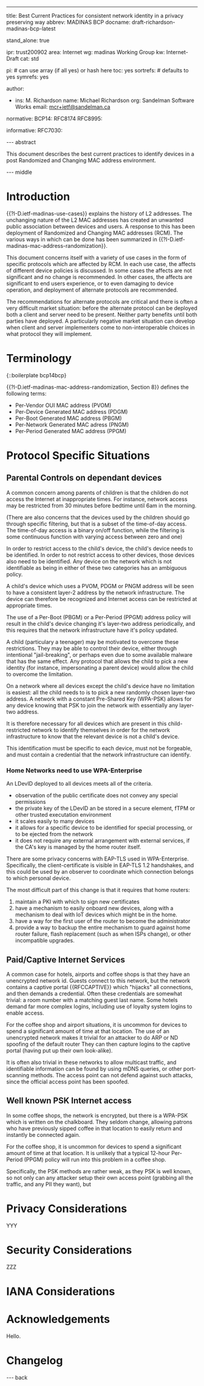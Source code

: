 ---
title: Best Current Practices for consistent network identity in a privacy preserving way
abbrev: MADINAS BCP
docname: draft-richardson-madinas-bcp-latest

stand_alone: true

ipr: trust200902
area: Internet
wg: madinas Working Group
kw: Internet-Draft
cat: std

pi:    # can use array (if all yes) or hash here
  toc: yes
  sortrefs:   # defaults to yes
  symrefs: yes

author:

- ins: M. Richardson
  name: Michael Richardson
  org: Sandelman Software Works
  email: mcr+ietf@sandelman.ca

normative:
  BCP14: RFC8174
  RFC8995:

informative:
  RFC7030:

--- abstract

This document describes the best current practices to identify devices in a post Randomized and Changing MAC address environment.

--- middle

# Introduction

{{?I-D.ietf-madinas-use-cases}} explains the history of L2 addresses.
The unchanging nature of the L2 MAC addresses has created an unwanted public association between devices and users.
A response to this has been deployment of Randomized and Changing MAC addresses (RCM).
The various ways in which can be done has been summarized in {{?I-D.ietf-madinas-mac-address-randomization}}.

This document concerns itself with a variety of use cases in the form of specific protocols which are affected by RCM.
In each use case, the affects of different device policies is discussed.
In some cases the affects are not significant and no change is recommended.
In other cases, the affects are significant to end users experience, or to even damaging to device operation, and deployment of alternate protocols are recommended.

The recommendations for alternate protocols are critical and there is often a very difficult market situation: before the alternate protocol can be deployed both a client and server need to be present.
Neither party benefits until both parties have deployed.
A particularly negative market situation can develop when client and server implementers come to non-interoperable choices in what protocol they will implement.

# Terminology

{::boilerplate bcp14bcp}

{{?I-D.ietf-madinas-mac-address-randomization, Section 8}} defines the following terms:

* Per-Vendor OUI MAC address (PVOM)
* Per-Device Generated MAC address (PDGM)
* Per-Boot Generated MAC address (PBGM)
* Per-Network Generated MAC adress (PNGM)
* Per-Period Generated MAC address (PPGM)

# Protocol Specific Situations

## Parental Controls on dependant devices

A common concern among parents of children is that the children do not access the Internet at inappropriate times.
For instance, network access may be restricted from 30 minutes before bedtime until 6am in the morning.

(There are also concerns that the devices used by the children should go through specific filtering, but that is a subset of the time-of-day access.  The time-of-day access is a binary on/off function, while the filtering is some continuous function with varying access between zero and one)

In order to restrict access to the child's device, the child's device needs to be identified.
In order to not restrict access to other devices, those devices also need to be identified.
Any device on the network which is not identifiable as being in either of these two categories has an ambiguous policy.

A child's device which uses a PVOM, PDGM or PNGM address will be seen to have a consistent layer-2 address by the network infrastructure.
The device can therefore be recognized and Internet access can be restricted at appropriate times.

The use of a Per-Boot (PBGM) or a Per-Period (PPGM) address policy will result in the child's device changing it's layer-two address periodically, and this requires that the network infrastructure have it's policy updated.

A child (particulary a teenager) may be motivated to overcome these restrictions.
They may be able to control their device, either through intentional "jail-breaking", or perhaps even due to some available malware that has the same effect.
Any protocol that allows the child to pick a new identity (for instance, impersonating a parent device) would allow the child to overcome the limitation.

On a network where all devices except the child's device have no limitation is easiest: all the child needs to is to pick a new randomly chosen layer-two address.
A network with a constant Pre-Shared Key (WPA-PSK) allows for any device knowing that PSK to join the network with essentially any layer-two address.

It is therefore necessary for all devices which are present in this child-restricted network to identify themselves in order for the network infrastructure to know that the relevant device is not a child's device.

This identification must be specific to each device, must not be forgeable, and must contain a credential that the network infrastructure can identify.

### Home Networks need to use WPA-Enterprise

An LDevID deployed to all devices meets all of the criteria.

* observation of the public certificate does not convey any special permissions
* the private key of the LDevID an be stored in a secure element, fTPM or other trusted executation environment
* it scales easily to many devices
* it allows for a specific device to be identified for special processing, or to be ejected from the network
* it does not require any external arrangement with external services, if the CA's key is managed by the home router itself.

There are some privacy concerns with EAP-TLS used in WPA-Enterprise.
Specifically, the client-certificate is visible in EAP-TLS 1.2 handshakes, and this could be used by an observer to coordinate which connection belongs to which personal device.

The most difficult part of this change is that it requires that home routers:

1. maintain a PKI with which to sign new certificates
2. have a mechanism to easily onboard new devices, along with a mechanism to deal with IoT devices which might be in the home.
3. have a way for the first user of the router to become the administrator
4. provide a way to backup the entire mechanism to guard against home router failure, flash replacement (such as when ISPs change), or other incompatible upgrades.

## Paid/Captive Internet Services

A common case for hotels, airports and coffee shops is that they have an unencrypted network id.
Guests connect to this network, but the network contains a captive portal {{RFCCAPTIVE}} which "hijacks" all connections, and then demands a credential.
Often these credentials are somewhat trivial: a room number with a matching guest last name.
Some hotels demand far more complex logins, including use of loyalty system logins to enable access.

For the coffee shop and airport situations, it is uncommon for devices to spend a significant amount of time at that location.
The use of an unencrypted network makes it trivial for an attacker to do ARP or ND spoofing of the default router
They can then capture logins to the captive portal (having put up their own look-alike).

It is often also trivial in these networks to allow multicast traffic, and identifiable information can be found by using mDNS queries, or other port-scanning methods.
The access point can not defend against such attacks, since the official access point has been spoofed.


## Well known PSK Internet access

In some coffee shops, the network is encrypted, but there is a WPA-PSK which is written on the chalkboard.
They seldom change, allowing patrons who have previously sipped coffee in that location to easily return and instantly be connected again.

For the coffee shop, it is uncommon for devices to spend a significant amount of time at that location.
It is unlikely that a typical 12-hour Per-Period (PPGM) policy will run into this problem in a coffee shop.


Specifically, the PSK methods are rather weak, as they PSK is well known, so not only can any attacker setup their own access point (grabbing all the traffic, and any PII they want), but


# Privacy Considerations

YYY

# Security Considerations

ZZZ

# IANA Considerations

# Acknowledgements

Hello.

# Changelog


--- back

